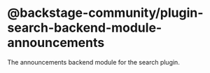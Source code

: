 # @backstage-community/plugin-search-backend-module-announcements

The announcements backend module for the search plugin.
